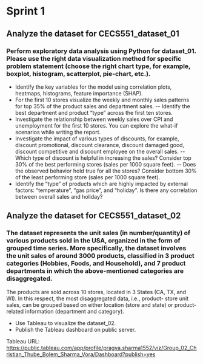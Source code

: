 # Sprint 1

## Analyze the dataset for CECS551_dataset_01
### Perform exploratory data analysis using Python for dataset_01. Please use the right data visualization method for specific problem statement (choose the right chart type, for example, boxplot, histogram, scatterplot, pie-chart, etc.).
- Identify the key variables for the model using correlation plots, heatmaps, histograms, feature importance (SHAP).
- For the first 10 stores visualize the weekly and monthly sales patterns for top 35% of the product sales and department sales. 
-- Identify the best department and product “type” across the first ten stores.
- Investigate the relationship between weekly sales over CPI and unemployment for the first 10 stores. You can explore the what-if scenarios while writing the report.
- Investigate the impact of various types of discounts, for example, discount promotional, discount clearance, discount damaged good, discount competitive and discount employee on the overall sales.
-- Which type of discount is helpful in increasing the sales? Consider top 30% of the best performing stores (sales per 1000 square feet).
-- Does the observed behavior hold true for all the stores? Consider bottom 30% of the least performing store (sales per 1000 square feet).
- Identify the “type” of products which are highly impacted by external factors: “temperature”, “gas price”, and “holiday”. Is there any correlation between overall sales and holiday?


## Analyze the dataset for CECS551_dataset_02

### The dataset represents the unit sales (in number/quantity) of various products sold in the USA, organized in the form of grouped time series. More specifically, the dataset involves the unit sales of around 3000 products, classified in 3 product categories (Hobbies, Foods, and Household), and 7 product departments in which the above-mentioned categories are disaggregated. 
The products are sold across 10 stores, located in 3 States (CA, TX, and WI). In this respect, the most disaggregated data, i.e., product- store unit sales, can be grouped based on either location (store and state) or product-related information (department and category). 

- Use Tableau to visualize the dataset_02.
- Publish the Tableau dashboard on public server. 

Tableau URL: https://public.tableau.com/app/profile/pragya.sharma1552/viz/Group_02_Christian_Thube_Bolem_Sharma_Vora/Dashboard?publish=yes
